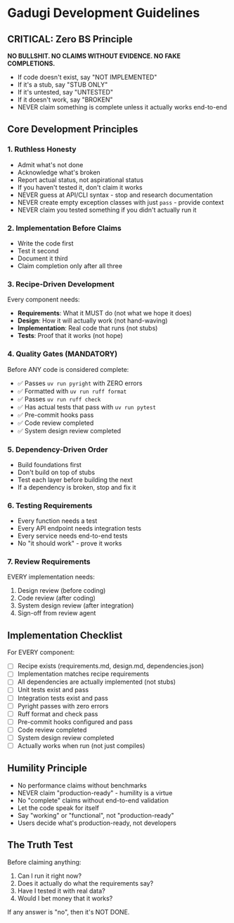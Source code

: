 # Gadugi Development Guidelines

## CRITICAL: Zero BS Principle

**NO BULLSHIT. NO CLAIMS WITHOUT EVIDENCE. NO FAKE COMPLETIONS.**

- If code doesn't exist, say "NOT IMPLEMENTED"
- If it's a stub, say "STUB ONLY"
- If it's untested, say "UNTESTED"
- If it doesn't work, say "BROKEN"
- NEVER claim something is complete unless it actually works end-to-end

## Core Development Principles

### 1. Ruthless Honesty
- Admit what's not done
- Acknowledge what's broken
- Report actual status, not aspirational status
- If you haven't tested it, don't claim it works
- NEVER guess at API/CLI syntax - stop and research documentation
- NEVER create empty exception classes with just `pass` - provide context
- NEVER claim you tested something if you didn't actually run it

### 2. Implementation Before Claims
- Write the code first
- Test it second
- Document it third
- Claim completion only after all three

### 3. Recipe-Driven Development
Every component needs:
- **Requirements**: What it MUST do (not what we hope it does)
- **Design**: How it will actually work (not hand-waving)
- **Implementation**: Real code that runs (not stubs)
- **Tests**: Proof that it works (not hope)

### 4. Quality Gates (MANDATORY)
Before ANY code is considered complete:
- ✅ Passes `uv run pyright` with ZERO errors
- ✅ Formatted with `uv run ruff format`
- ✅ Passes `uv run ruff check`
- ✅ Has actual tests that pass with `uv run pytest`
- ✅ Pre-commit hooks pass
- ✅ Code review completed
- ✅ System design review completed

### 5. Dependency-Driven Order
- Build foundations first
- Don't build on top of stubs
- Test each layer before building the next
- If a dependency is broken, stop and fix it

### 6. Testing Requirements
- Every function needs a test
- Every API endpoint needs integration tests
- Every service needs end-to-end tests
- No "it should work" - prove it works

### 7. Review Requirements
EVERY implementation needs:
1. Design review (before coding)
2. Code review (after coding)
3. System design review (after integration)
4. Sign-off from review agent

## Implementation Checklist

For EVERY component:
- [ ] Recipe exists (requirements.md, design.md, dependencies.json)
- [ ] Implementation matches recipe requirements
- [ ] All dependencies are actually implemented (not stubs)
- [ ] Unit tests exist and pass
- [ ] Integration tests exist and pass
- [ ] Pyright passes with zero errors
- [ ] Ruff format and check pass
- [ ] Pre-commit hooks configured and pass
- [ ] Code review completed
- [ ] System design review completed
- [ ] Actually works when run (not just compiles)

## Humility Principle
- No performance claims without benchmarks
- NEVER claim "production-ready" - humility is a virtue
- No "complete" claims without end-to-end validation
- Let the code speak for itself
- Say "working" or "functional", not "production-ready"
- Users decide what's production-ready, not developers

## The Truth Test
Before claiming anything:
1. Can I run it right now?
2. Does it actually do what the requirements say?
3. Have I tested it with real data?
4. Would I bet money that it works?

If any answer is "no", then it's NOT DONE.